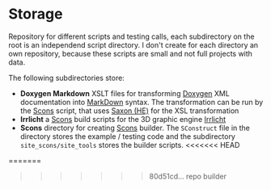 Storage
=======

Repository for different scripts and testing calls, each subdirectory on the root is an independend script directory.
I don't create for each directory an own repository, because these scripts are small and not full projects with data.

The following subdirectories store:

* __Doxygen Markdown__ XSLT files for transforming [Doxygen](http://www.doxygen.org) XML documentation into [MarkDown](http://daringfireball.net/projects/markdown) syntax. The transformation can be run by the [Scons](http://www.scons.org) script, that uses [Saxon (HE)](http://saxon.sourceforge.net/) for the XSL transformation
* __Irrlicht__ a [Scons](http://www.scons.org) build scripts for the 3D graphic engine [Irrlicht](http://irrlicht.sourceforge.net/)
* __Scons__ directory for creating [Scons](http://www.scons.org) builder. The ```SConstruct``` file in the directory stores the example / testing code and the subdirectory ```site_scons/site_tools``` stores the builder scripts.
<<<<<<< HEAD

=======
>>>>>>> 80d51cd... repo builder
